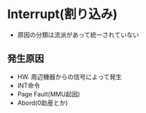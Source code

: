 # Interrupt(割り込み)

* 原因の分類は流派があって統一されていない

## 発生原因

* HW. 周辺機器からの信号によって発生
* INT命令
* Page Fault(MMU起因)
* Abord(0助産とか)
